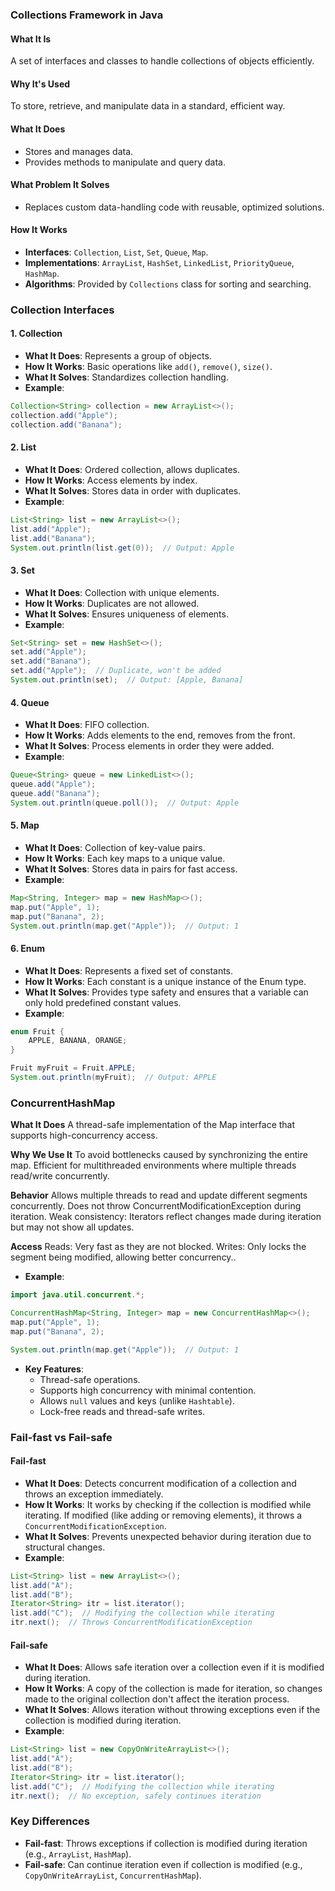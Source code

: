 

### **Collections Framework in Java**

#### **What It Is**
A set of interfaces and classes to handle collections of objects efficiently.

#### **Why It's Used**
To store, retrieve, and manipulate data in a standard, efficient way.

#### **What It Does**
- Stores and manages data.
- Provides methods to manipulate and query data.

#### **What Problem It Solves**
- Replaces custom data-handling code with reusable, optimized solutions.

#### **How It Works**
- **Interfaces**: `Collection`, `List`, `Set`, `Queue`, `Map`.
- **Implementations**: `ArrayList`, `HashSet`, `LinkedList`, `PriorityQueue`, `HashMap`.
- **Algorithms**: Provided by `Collections` class for sorting and searching.

### **Collection Interfaces**

#### **1. Collection**
- **What It Does**: Represents a group of objects.
- **How It Works**: Basic operations like `add()`, `remove()`, `size()`.
- **What It Solves**: Standardizes collection handling.
- **Example**:

```java
Collection<String> collection = new ArrayList<>();
collection.add("Apple");
collection.add("Banana");
```

#### **2. List**
- **What It Does**: Ordered collection, allows duplicates.
- **How It Works**: Access elements by index.
- **What It Solves**: Stores data in order with duplicates.
- **Example**:

```java
List<String> list = new ArrayList<>();
list.add("Apple");
list.add("Banana");
System.out.println(list.get(0));  // Output: Apple
```

#### **3. Set**
- **What It Does**: Collection with unique elements.
- **How It Works**: Duplicates are not allowed.
- **What It Solves**: Ensures uniqueness of elements.
- **Example**:

```java
Set<String> set = new HashSet<>();
set.add("Apple");
set.add("Banana");
set.add("Apple");  // Duplicate, won't be added
System.out.println(set);  // Output: [Apple, Banana]
```

#### **4. Queue**
- **What It Does**: FIFO collection.
- **How It Works**: Adds elements to the end, removes from the front.
- **What It Solves**: Process elements in order they were added.
- **Example**:

```java
Queue<String> queue = new LinkedList<>();
queue.add("Apple");
queue.add("Banana");
System.out.println(queue.poll());  // Output: Apple
```

#### **5. Map**
- **What It Does**: Collection of key-value pairs.
- **How It Works**: Each key maps to a unique value.
- **What It Solves**: Stores data in pairs for fast access.
- **Example**:

```java
Map<String, Integer> map = new HashMap<>();
map.put("Apple", 1);
map.put("Banana", 2);
System.out.println(map.get("Apple"));  // Output: 1
```

#### **6. Enum**
- **What It Does**: Represents a fixed set of constants.
- **How It Works**: Each constant is a unique instance of the Enum type.
- **What It Solves**: Provides type safety and ensures that a variable can only hold predefined constant values.
- **Example**:

```java
enum Fruit {
    APPLE, BANANA, ORANGE;
}

Fruit myFruit = Fruit.APPLE;
System.out.println(myFruit);  // Output: APPLE
```


### **ConcurrentHashMap**
**What It Does**
A thread-safe implementation of the Map interface that supports high-concurrency access.

**Why We Use It**
To avoid bottlenecks caused by synchronizing the entire map.
Efficient for multithreaded environments where multiple threads read/write concurrently.

**Behavior**
Allows multiple threads to read and update different segments concurrently.
Does not throw ConcurrentModificationException during iteration.
Weak consistency: Iterators reflect changes made during iteration but may not show all updates.

**Access**
Reads: Very fast as they are not blocked.
Writes: Only locks the segment being modified, allowing better concurrency..

- **Example**:

```java
import java.util.concurrent.*;

ConcurrentHashMap<String, Integer> map = new ConcurrentHashMap<>();
map.put("Apple", 1);
map.put("Banana", 2);

System.out.println(map.get("Apple"));  // Output: 1
```

- **Key Features**:
  - Thread-safe operations.
  - Supports high concurrency with minimal contention.
  - Allows `null` values and keys (unlike `Hashtable`).
  - Lock-free reads and thread-safe writes.

### **Fail-fast vs Fail-safe**

#### **Fail-fast**
- **What It Does**: Detects concurrent modification of a collection and throws an exception immediately.
- **How It Works**: It works by checking if the collection is modified while iterating. If modified (like adding or removing elements), it throws a `ConcurrentModificationException`.
- **What It Solves**: Prevents unexpected behavior during iteration due to structural changes.
- **Example**:

```java
List<String> list = new ArrayList<>();
list.add("A");
list.add("B");
Iterator<String> itr = list.iterator();
list.add("C");  // Modifying the collection while iterating
itr.next();  // Throws ConcurrentModificationException
```

#### **Fail-safe**
- **What It Does**: Allows safe iteration over a collection even if it is modified during iteration.
- **How It Works**: A copy of the collection is made for iteration, so changes made to the original collection don't affect the iteration process.
- **What It Solves**: Allows iteration without throwing exceptions even if the collection is modified during iteration.
- **Example**:

```java
List<String> list = new CopyOnWriteArrayList<>();
list.add("A");
list.add("B");
Iterator<String> itr = list.iterator();
list.add("C");  // Modifying the collection while iterating
itr.next();  // No exception, safely continues iteration
```

### **Key Differences**
- **Fail-fast**: Throws exceptions if collection is modified during iteration (e.g., `ArrayList`, `HashMap`).
- **Fail-safe**: Can continue iteration even if collection is modified (e.g., `CopyOnWriteArrayList`, `ConcurrentHashMap`).